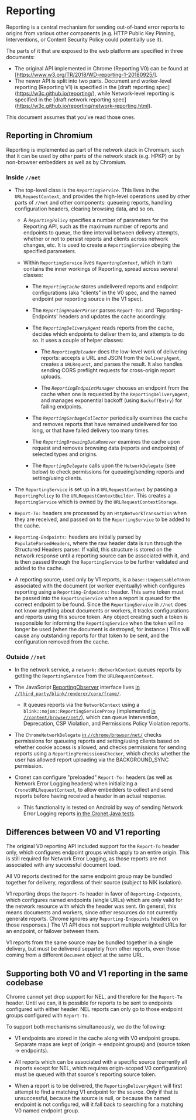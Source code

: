 # Reporting

Reporting is a central mechanism for sending out-of-band error reports
to origins from various other components (e.g. HTTP Public Key Pinning,
Interventions, or Content Security Policy could potentially use it).

The parts of it that are exposed to the web platform are specified in three
documents:
 * The original API implemented in Chrome (Reporting V0) can be found at
     [https://www.w3.org/TR/2018/WD-reporting-1-20180925/].
 * The newer API is split into two parts. Document and worker-level reporting
     (Reporting V1) is specified in the [draft reporting spec]
     (https://w3c.github.io/reporting/), while Network-level reporting is
     specified in the [draft network reporting spec]
     (https://w3c.github.io/reporting/network-reporting.html).

This document assumes that you've read those ones.

## Reporting in Chromium

Reporting is implemented as part of the network stack in Chromium, such
that it can be used by other parts of the network stack (e.g. HPKP) or
by non-browser embedders as well as by Chromium.

### Inside `//net`

* The top-level class is the *`ReportingService`*. This lives in the
  `URLRequestContext`, and provides the high-level operations used by
  other parts of `//net` and other components: queueing reports,
  handling configuration headers, clearing browsing data, and so on.

    * A *`ReportingPolicy`* specifies a number of parameters for the Reporting
      API, such as the maximum number of reports and endpoints to queue, the
      time interval between delivery attempts, whether or not to persist reports
      and clients across network changes, etc. It is used to create a
      `ReportingService` obeying the specified parameters.

    * Within `ReportingService` lives *`ReportingContext`*, which in turn
      contains the inner workings of Reporting, spread across several classes:

        * The *`ReportingCache`* stores undelivered reports and endpoint
          configurations (aka "clients" in the V0 spec, and the named endpoint
          per reporting source in the V1 spec).

        * The *`ReportingHeaderParser`* parses `Report-To:` and
          `Reporting-Endpoints' headers and updates the cache accordingly.

        * The *`ReportingDeliveryAgent`* reads reports from the cache, decides
          which endpoints to deliver them to, and attempts to do so. It uses a
          couple of helper classes:

            * The *`ReportingUploader`* does the low-level work of delivering
              reports: accepts a URL and JSON from the `DeliveryAgent`, creates
              a `URLRequest`, and parses the result. It also handles sending
              CORS preflight requests for cross-origin report uploads.

            * The *`ReportingEndpointManager`* chooses an endpoint from the
              cache when one is requested by the `ReportingDeliveryAgent`, and
              manages exponential backoff (using `BackoffEntry`) for failing
              endpoints.

        * The *`ReportingGarbageCollector`* periodically examines the cache
          and removes reports that have remained undelivered for too long, or
          that have failed delivery too many times.

        * The *`ReportingBrowsingDataRemover`* examines the cache upon request
          and removes browsing data (reports and endpoints) of selected types
          and origins.

        * The *`ReportingDelegate`* calls upon the `NetworkDelegate` (see below)
          to check permissions for queueing/sending reports and setting/using
          clients.

* The `ReportingService` is set up in a `URLRequestContext` by passing a
  `ReportingPolicy` to the `URLRequestContextBuilder`. This creates a
  `ReportingService` which is owned by the `URLRequestContextStorage`.

* `Report-To:` headers are processed by an `HttpNetworkTransaction` when they
  are received, and passed on to the `ReportingService` to be added to the
  cache.

* `Reporting-Endpoints:` headers are initially parsed by
  `PopulateParsedHeaders`, where the raw header data is run through the
  Structured Headers parser. If valid, this structure is stored on the network
  response until a reporting source can be associated with it, and is then
  passed through the `ReportingService` to be further validated and added to the
  cache.

* A reporting source, used only by V1 reports, is a `base::UnguessableToken`
  associated with the document (or worker eventually) which configures reporting
  using a `Reporting-Endpoints:` header. This same token must be passed into
  the `ReportingService` when a report is queued for the correct endpoint to be
  found. Since the `ReportingService` in `//net` does not know anything about
  documents or workers, it tracks configurations and reports using this source
  token. Any object creating such a token is responsible for informing the
  `ReportingService` when the token will no longer be used (when the document
  is destroyed, for instance.) This will cause any outstanding reports for that
  token to be sent, and the configuration removed from the cache.

### Outside `//net`

* In the network service, a `network::NetworkContext` queues reports by getting
  the `ReportingService` from the `URLRequestContext`.

* The JavaScript [ReportingObserver](https://w3c.github.io/reporting/#observers)
  interface lives [in `//third_party/blink/renderer/core/frame/`][1].

    * It queues reports via the `NetworkContext` using a
      `blink::mojom::ReportingServiceProxy` (implemented [in
      `//content/browser/net/`][2]), which can queue Intervention, Deprecation,
      CSP Violation, and Permissions Policy Violation reports.

* The `ChromeNetworkDelegate` [in `//chrome/browser/net/`][3] checks permissions
  for queueing reports and setting/using clients based on whether cookie access
  is allowed, and checks permissions for sending reports using a
  `ReportingPermissionsChecker`, which checks whether the user has allowed
  report uploading via the BACKGROUND_SYNC permission.

* Cronet can configure "preloaded" `Report-To:` headers (as well as Network
  Error Logging headers) when initializing a `CronetURLRequestContext`, to allow
  embedders to collect and send reports before having received a header in an
  actual response.

    * This functionality is tested on Android by way of sending Network Error
      Logging reports [in the Cronet Java tests][4].

## Differences between V0 and V1 reporting

The original V0 reporting API included support for the `Report-To` header only,
which configures endpoint groups which apply to an entire origin. This is still
required for Network Error Logging, as those reports are not associated with
any successful document load.

All V0 reports destined for the same endpoint group may be bundled together for
delivery, regardless of their source (subject to NIK isolation).

V1 reporting drops the `Report-To` header in favor of `Reporting-Endpoints`,
which configures named endpoints (single URLs) which are only valid for the
network resource with which the header was sent. (In general, this means
documents and workers, since other resources do not currently generate reports.
Chrome ignores any `Reporting-Endpoints` headers on those responses.) The V1 API
does not support multiple weighted URLs for an endpoint, or failover between
them.

V1 reports from the same source may be bundled together in a single delivery,
but must be delivered separtely from other reports, even those coming from a
different `Document` object at the same URL.

## Supporting both V0 and V1 reporting in the same codebase

Chrome cannot yet drop support for NEL, and therefore for the `Report-To`
header. Until we can, it is possible for reports to be sent to endpoints
configured with either header. NEL reports can only go to those endpoint groups
configured with `Report-To`.

To support both mechanisms simultaneously, we do the following:

* V1 endpoints are stored in the cache along with V0 endpoint groups. Separate
  maps are kept of (origin -> endpoint groups) and (source token -> endpoints).

* All reports which can be associated with a specific source (currently all
  reports except for NEL, which requires origin-scoped V0 configuration) must be
  queued with that source's reporting source token.

* When a report is to be delivered, the `ReportingDeliveryAgent` will first
  attempt to find a matching V1 endpoint for the source. Only if that is
  unsuccessful, because the source is null, or because the named endpoint is not
  configured, will it fall back to searching for a matching V0 named endpoint
  group.

[1]: https://chromium.googlesource.com/chromium/src/+/HEAD/third_party/blink/renderer/core/frame/reporting_observer.h
[2]: https://chromium.googlesource.com/chromium/src/+/HEAD/content/browser/net/reporting_service_proxy.cc
[3]: https://chromium.googlesource.com/chromium/src/+/HEAD/chrome/browser/net/chrome_network_delegate.h
[4]: https://chromium.googlesource.com/chromium/src/+/HEAD/components/cronet/android/test/javatests/src/org/chromium/net/NetworkErrorLoggingTest.java
